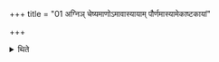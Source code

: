 +++
title = "01 अग्निञ् चेष्यमाणोऽमावास्यायाम् पौर्णमास्यामेकाष्टकायां"

+++

<details><summary>थिते</summary>

अग्निं चेष्यमाणोऽमावास्यायां पौर्णमास्यामेकाष्टकायां वोखां सम्भरति १
</details>
